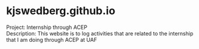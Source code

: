 # kjswedberg.github.io

Project: Internship through ACEP <br>
Description: This website is to log activities that are related to the internship that I am doing through ACEP at UAF <br>
